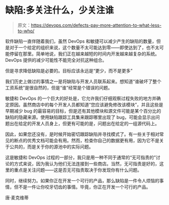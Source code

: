 # 缺陷:多关注什么，少关注谁

> 原文：<https://devops.com/defects-pay-more-attention-to-what-less-to-who/>

软件缺陷一直伴随着我们，虽然 DevOps 和敏捷可以减少产生的缺陷的数量，但是对于一个给定的组织来说，这个数量不太可能达到零——即使达到了，也不太可能停留在那里。简单地说，我们正在越来越短的时间内开发越来越复杂的系统。DevOps 提供的减少可能性不能完全对抗这种组合。

但是寻求降低缺陷是必要的。目标应该永远是“更少，而不是更多”

我们历史上做过的事情之一是将缺陷与开发人员联系起来。想知道“谁破坏了整个工资系统”是很自然的，但是“谁”经常是个错误的问题。

敏捷和 DevOps 的一个巨大的好处是，它允许我们仔细观察过程失败的地方并确定原因。虽然商店中的每个开发人员都知道“您应该避免修改该模块”，并且这些是早期减少 bug 的最容易的目标，但是还有其他模块和源文件可能是某个百分比的缺陷的隐藏来源。使用缺陷跟踪工具集来跟踪哪里出现了 bug，可能会显示出问题出在给定的开发人员身上，但更有可能的是，问题出在给定的一组源代码上。

因此，如果您还没有，是时候开始密切跟踪缺陷并寻找模式了。有一些关于相对常见的断点的优秀文档可能会有用。然而，检查你自己的数据更有用，因为它不是关于公共的，而是关于你的源池中的实际问题。

这是敏捷和 DevOps 过程的一部分，我只是用一种不同于通常的“无可指责的”讨论的方式来说，因为我认为他们无法连接到一些商店。当然，无可指责是好的，这里的重点是关注问题——这是否无可指责取决于你发现你有什么问题。

同时，继续努力。如果你正在开发一个可行的产品，那么缺陷是一件令人烦恼的事情，但不是一件让你咬牙切齿的事情。毕竟，你正在开发一个可行的产品。

唐·麦克维蒂